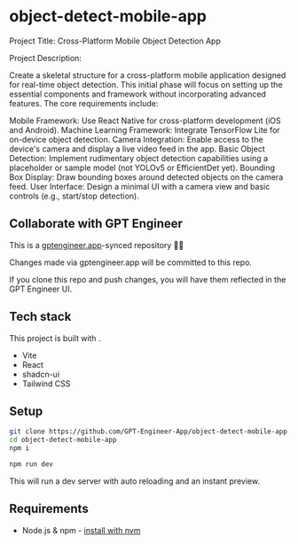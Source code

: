 # object-detect-mobile-app

Project Title: Cross-Platform Mobile Object Detection App

Project Description:

Create a skeletal structure for a cross-platform mobile application designed for real-time object detection. This initial phase will focus on setting up the essential components and framework without incorporating advanced features. The core requirements include:

Mobile Framework: Use React Native for cross-platform development (iOS and Android).
Machine Learning Framework: Integrate TensorFlow Lite for on-device object detection.
Camera Integration: Enable access to the device's camera and display a live video feed in the app.
Basic Object Detection: Implement rudimentary object detection capabilities using a placeholder or sample model (not YOLOv5 or EfficientDet yet).
Bounding Box Display: Draw bounding boxes around detected objects on the camera feed.
User Interface: Design a minimal UI with a camera view and basic controls (e.g., start/stop detection).

## Collaborate with GPT Engineer

This is a [gptengineer.app](https://gptengineer.app)-synced repository 🌟🤖

Changes made via gptengineer.app will be committed to this repo.

If you clone this repo and push changes, you will have them reflected in the GPT Engineer UI.

## Tech stack

This project is built with .

- Vite
- React
- shadcn-ui
- Tailwind CSS

## Setup

```sh
git clone https://github.com/GPT-Engineer-App/object-detect-mobile-app.git
cd object-detect-mobile-app
npm i
```

```sh
npm run dev
```

This will run a dev server with auto reloading and an instant preview.

## Requirements

- Node.js & npm - [install with nvm](https://github.com/nvm-sh/nvm#installing-and-updating)

